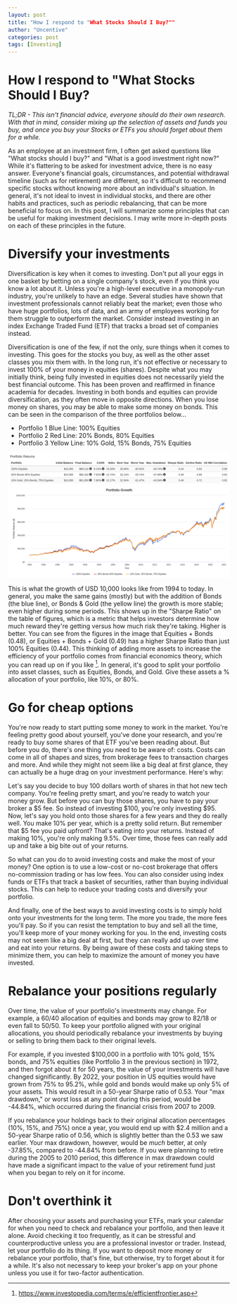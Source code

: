 ```yaml
---
layout: post
title: "How I respond to "What Stocks Should I Buy?""
author: "Uncentive"
categories: post
tags: [Investing]
---
```


# How I respond to "What Stocks Should I Buy?
*TL;DR - This isn't financial advice, everyone should do their own research. With that in mind, consider mixing up the selection of assets and funds you buy, and once you buy your Stocks or ETFs you should forget about them for a while.*

As an employee at an investment firm, I often get asked questions like "What stocks should I buy?" and "What is a good investment right now?" While it's flattering to be asked for investment advice, there is no easy answer. Everyone's financial goals, circumstances, and potential withdrawal timeline (such as for retirement) are different, so it's difficult to recommend specific stocks without knowing more about an individual's situation. In general, it's not ideal to invest in individual stocks, and there are other habits and practices, such as periodic rebalancing, that can be more beneficial to focus on. In this post, I will summarize some principles that can be useful for making investment decisions. I may write more in-depth posts on each of these principles in the future.

# Diversify your investments
Diversification is key when it comes to investing. Don't put all your eggs in one basket by betting on a single company's stock, even if you think you know a lot about it. Unless you're a high-level executive in a monopoly-run industry, you're unlikely to have an edge. Several studies have shown that investment professionals cannot reliably beat the market; even those who have huge portfolios, lots of data, and an army of employees working for them struggle to outperform the market. Consider instead investing in an index Exchange Traded Fund (ETF) that tracks a broad set of companies instead. 

Diversification is one of the few, if not the only, sure things when it comes to investing. This goes for the stocks you buy, as well as the other asset classes you mix them with. In the long run, it's not effective or necessary to invest 100% of your money in equities (shares). Despite what you may initially think, being fully invested in equities does not necessarily yield the best financial outcome. This has been proven and reaffirmed in finance academia for decades. Investing in both bonds and equities can provide diversification, as they often move in opposite directions. When you lose money on shares, you may be able to make some money on bonds. This can be seen in the comparison of the three portfolios below...

- Portfolio 1 Blue Line: 100% Equities
- Portfolio 2 Red Line: 20% Bonds, 80% Equities
- Portfolio 3 Yellow Line: 10% Gold, 15% Bonds, 75% Equities

<p align="center"><img src="assets/img/Screenshot from 2022-01-10 17-59-14.png" /></p>

This is what the growth of USD 10,000 looks like from 1994 to today. In general, you make the same gains (mostly) but with the addition of Bonds (the blue line), or Bonds & Gold (the yellow line) the growth is more stable; even higher during some periods. This shows up in the "Sharpe Ratio" on the table of figures, which is a metric that helps investors determine how much reward they're getting versus how much risk they're taking. Higher is better. You can see from the figures in the image that Equities + Bonds (0.48), or Equities + Bonds + Gold (0.49) has a higher Sharpe Ratio than just 100% Equities (0.44). This thinking of adding more assets to increase the efficiency of your portfolio comes from financial economics theory, which you can read up on if you like [^2]. In general, it's good to split your portfolio into asset classes, such as Equities, Bonds, and Gold. Give these assets a % allocation of your portfolio, like 10%, or 80%.

# Go for cheap options
You're now ready to start putting some money to work in the market. You're feeling pretty good about yourself, you've done your research, and you're ready to buy some shares of that ETF you've been reading about. But before you do, there's one thing you need to be aware of: costs. Costs can come in all of shapes and sizes, from brokerage fees to transaction charges and more. And while they might not seem like a big deal at first glance, they can actually be a huge drag on your investment performance. Here's why:

Let's say you decide to buy 100 dollars worth of shares in that hot new tech company. You're feeling pretty smart, and you're ready to watch your money grow. But before you can buy those shares, you have to pay your broker a $5 fee. So instead of investing $100, you're only investing $95. Now, let's say you hold onto those shares for a few years and they do really well. You make 10% per year, which is a pretty solid return. But remember that $5 fee you paid upfront? That's eating into your returns. Instead of making 10%, you're only making 9.5%. Over time, those fees can really add up and take a big bite out of your returns.

So what can you do to avoid investing costs and make the most of your money? One option is to use a low-cost or no-cost brokerage that offers no-commission trading or has low fees. You can also consider using index funds or ETFs that track a basket of securities, rather than buying individual stocks. This can help to reduce your trading costs and diversify your portfolio.

And finally, one of the best ways to avoid investing costs is to simply hold onto your investments for the long term. The more you trade, the more fees you'll pay. So if you can resist the temptation to buy and sell all the time, you'll keep more of your money working for you. In the end, investing costs may not seem like a big deal at first, but they can really add up over time and eat into your returns. By being aware of these costs and taking steps to minimize them, you can help to maximize the amount of money you have invested. 

# Rebalance your positions regularly
Over time, the value of your portfolio's investments may change. For example, a 60/40 allocation of equities and bonds may grow to 82/18 or even fall to 50/50. To keep your portfolio aligned with your original allocations, you should periodically rebalance your investments by buying or selling to bring them back to their original levels. 

For example, if you invested $100,000 in a portfolio with 10% gold, 15% bonds, and 75% equities (like Portfolio 3 in the previous section) in 1972, and then forgot about it for 50 years, the value of your investments will have changed significantly. By 2022, your position in US equities would have grown from 75% to 95.2%, while gold and bonds would make up only 5% of your assets. This would result in a 50-year Sharpe ratio of 0.53. Your "max drawdown," or worst loss at any point during this period, would be -44.84%, which occurred during the financial crisis from 2007 to 2009.

If you rebalance your holdings back to their original allocation percentages (10%, 15%, and 75%) once a year, you would end up with $2.4 million and a 50-year Sharpe ratio of 0.56, which is slightly better than the 0.53 we saw earlier. Your max drawdown, however, would be *much* better, at only -37.85%, compared to -44.84% from before. If you were planning to retire during the 2005 to 2010 period, this difference in max drawdown could have made a significant impact to the value of your retirement fund just when you began to rely on it for income.

# Don't overthink it
After choosing your assets and purchasing your ETFs, mark your calendar for when you need to check and rebalance your portfolio, and then leave it alone. Avoid checking it too frequently, as it can be stressful and counterproductive unless you are a professional investor or trader. Instead, let your portfolio do its thing. If you want to deposit more money or rebalance your portfolio, that's fine, but otherwise, try to forget about it for a while. It's also not necessary to keep your broker's app on your phone unless you use it for two-factor authentication.

[^1]: An "Exchange Traded Fund" (ETF) is a mutual fund that is traded on an exchange. Because they're listed on an exchange, you can buy and sell them as if they were a stock. 
[^2]: https://www.investopedia.com/terms/e/efficientfrontier.asp

